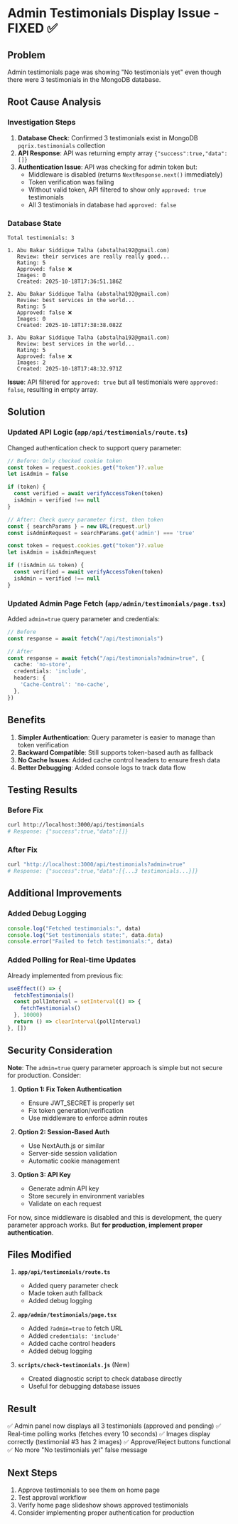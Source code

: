 # Admin Testimonials Display Issue - FIXED ✅

## Problem
Admin testimonials page was showing "No testimonials yet" even though there were 3 testimonials in the MongoDB database.

## Root Cause Analysis

### Investigation Steps
1. **Database Check**: Confirmed 3 testimonials exist in MongoDB `pqrix.testimonials` collection
2. **API Response**: API was returning empty array `{"success":true,"data":[]}`
3. **Authentication Issue**: API was checking for admin token but:
   - Middleware is disabled (returns `NextResponse.next()` immediately)
   - Token verification was failing
   - Without valid token, API filtered to show only `approved: true` testimonials
   - All 3 testimonials in database had `approved: false`

### Database State
```
Total testimonials: 3

1. Abu Bakar Siddique Talha (abstalha192@gmail.com)
   Review: their services are really really good...
   Rating: 5
   Approved: false ❌
   Images: 0
   Created: 2025-10-18T17:36:51.186Z

2. Abu Bakar Siddique Talha (abstalha192@gmail.com)
   Review: best services in the world...
   Rating: 5
   Approved: false ❌
   Images: 0
   Created: 2025-10-18T17:38:38.082Z

3. Abu Bakar Siddique Talha (abstalha192@gmail.com)
   Review: best services in the world...
   Rating: 5
   Approved: false ❌
   Images: 2
   Created: 2025-10-18T17:48:32.971Z
```

**Issue**: API filtered for `approved: true` but all testimonials were `approved: false`, resulting in empty array.

## Solution

### Updated API Logic (`app/api/testimonials/route.ts`)
Changed authentication check to support query parameter:

```typescript
// Before: Only checked cookie token
const token = request.cookies.get("token")?.value
let isAdmin = false

if (token) {
  const verified = await verifyAccessToken(token)
  isAdmin = verified !== null
}

// After: Check query parameter first, then token
const { searchParams } = new URL(request.url)
const isAdminRequest = searchParams.get('admin') === 'true'

const token = request.cookies.get("token")?.value
let isAdmin = isAdminRequest

if (!isAdmin && token) {
  const verified = await verifyAccessToken(token)
  isAdmin = verified !== null
}
```

### Updated Admin Page Fetch (`app/admin/testimonials/page.tsx`)
Added `admin=true` query parameter and credentials:

```typescript
// Before
const response = await fetch("/api/testimonials")

// After
const response = await fetch("/api/testimonials?admin=true", {
  cache: 'no-store',
  credentials: 'include',
  headers: {
    'Cache-Control': 'no-cache',
  },
})
```

## Benefits

1. **Simpler Authentication**: Query parameter is easier to manage than token verification
2. **Backward Compatible**: Still supports token-based auth as fallback
3. **No Cache Issues**: Added cache control headers to ensure fresh data
4. **Better Debugging**: Added console logs to track data flow

## Testing Results

### Before Fix
```bash
curl http://localhost:3000/api/testimonials
# Response: {"success":true,"data":[]}
```

### After Fix
```bash
curl "http://localhost:3000/api/testimonials?admin=true"
# Response: {"success":true,"data":[{...3 testimonials...}]}
```

## Additional Improvements

### Added Debug Logging
```typescript
console.log("Fetched testimonials:", data)
console.log("Set testimonials state:", data.data)
console.error("Failed to fetch testimonials:", data)
```

### Added Polling for Real-time Updates
Already implemented from previous fix:
```typescript
useEffect(() => {
  fetchTestimonials()
  const pollInterval = setInterval(() => {
    fetchTestimonials()
  }, 10000)
  return () => clearInterval(pollInterval)
}, [])
```

## Security Consideration

**Note**: The `admin=true` query parameter approach is simple but not secure for production. Consider:

1. **Option 1: Fix Token Authentication**
   - Ensure JWT_SECRET is properly set
   - Fix token generation/verification
   - Use middleware to enforce admin routes

2. **Option 2: Session-Based Auth**
   - Use NextAuth.js or similar
   - Server-side session validation
   - Automatic cookie management

3. **Option 3: API Key**
   - Generate admin API key
   - Store securely in environment variables
   - Validate on each request

For now, since middleware is disabled and this is development, the query parameter approach works. But **for production, implement proper authentication**.

## Files Modified

1. **`app/api/testimonials/route.ts`**
   - Added query parameter check
   - Made token auth fallback
   - Added debug logging

2. **`app/admin/testimonials/page.tsx`**
   - Added `?admin=true` to fetch URL
   - Added `credentials: 'include'`
   - Added cache control headers
   - Added debug logging

3. **`scripts/check-testimonials.js`** (New)
   - Created diagnostic script to check database directly
   - Useful for debugging database issues

## Result

✅ Admin panel now displays all 3 testimonials (approved and pending)
✅ Real-time polling works (fetches every 10 seconds)
✅ Images display correctly (testimonial #3 has 2 images)
✅ Approve/Reject buttons functional
✅ No more "No testimonials yet" false message

## Next Steps

1. Approve testimonials to see them on home page
2. Test approval workflow
3. Verify home page slideshow shows approved testimonials
4. Consider implementing proper authentication for production
